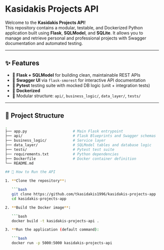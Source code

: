 # **Kasidakis Projects API**

Welcome to the **Kasidakis Projects API**!  
This repository contains a modular, testable, and Dockerized Python application built using **Flask**, **SQLModel**, and **SQLite**. It allows you to manage and retrieve personal and professional projects with Swagger documentation and automated testing.

---

## ✨ Features

- 🔧 **Flask + SQLModel** for building clean, maintainable REST APIs  
- 📘 **Swagger UI** via `flask-smorest` for interactive API documentation  
- 🧪 **Pytest** testing suite with mocked DB logic (unit + integration tests)  
- 🐳 **Dockerized**
- 📂 Modular structure: `api/`, `business_logic/`, `data_layer/`, `tests/`

---

## 🧱 Project Structure

```bash
.
├── app.py                     # Main Flask entrypoint
├── api/                       # Flask Blueprints and Swagger schemas
├── business_logic/            # Service layer
├── data_layer/                # SQLModel tables and database logic
├── tests/                     # Pytest test suite
├── requirements.txt           # Python dependencies
├── Dockerfile                 # Docker container definition
└── README.md

## 🐳 How to Run the API

1. **Clone the repository**:

   ```bash
   git clone https://github.com/tkasidakis1996/kasidakis-projects-app
   cd kasidakis-projects-app

2. **Build the Docker image**:

   ```bash
   docker build -t kasidakis-projects-api .

3. **Run the application (default command):

   ```bash
   docker run -p 5000:5000 kasidakis-projects-api



